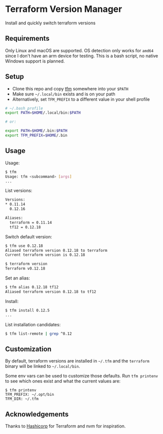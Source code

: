 # Terraform Version Manager

Install and quickly switch terraform versions

## Requirements

Only Linux and macOS are supported. OS detection only works for `amd64` since I don't have an arm device for testing. This is a bash script, no native Windows support is planned. 

## Setup

- Clone this repo and copy [tfm](./tfm) somewhere into your `$PATH`
- Make sure `~/.local/bin` exists and is on your path
- Alternatively, set `TFM_PREFIX` to a different value in your shell profile

```sh
# ~/.bash_profile
export PATH=$HOME/.local/bin:$PATH

# or:

export PATH=$HOME/.bin:$PATH
export TFM_PREFIX=$HOME/.bin
```

## Usage

Usage: 

```sh
$ tfm
Usage: tfm <subcommand> [args]
...
```

List versions:

```sh
Versions:
* 0.11.14
  0.12.16

Aliases:
  terraform = 0.11.14
  tf12 = 0.12.18
```

Switch default version:

```sh
$ tfm use 0.12.18
Aliased terraform version 0.12.18 to terraform
Current terraform version is 0.12.18

$ terraform version
Terraform v0.12.18
```

Set an alias:

```sh
$ tfm alias 0.12.18 tf12
Aliased terraform version 0.12.18 to tf12
```

Install:

```sh
$ tfm install 0.12.5
...
```

List installation candidates:

```sh
$ tfm list-remote | grep ^0.12
```

## Customization

By default, terraform versions are installed in `~/.tfm` and the `terraform` binary will be linked to `~/.local/bin`.

Some env vars can be used to customize those defaults. Run `tfm printenv` to see which ones exist and what the current values are:

```
$ tfm printenv
TFM_PREFIX: ~/.opt/bin
TFM_DIR: ~/.tfm
```

## Acknowledgements

Thanks to [Hashicorp](https://www.hashicorp.com/) for Terraform and nvm for inspiration.
